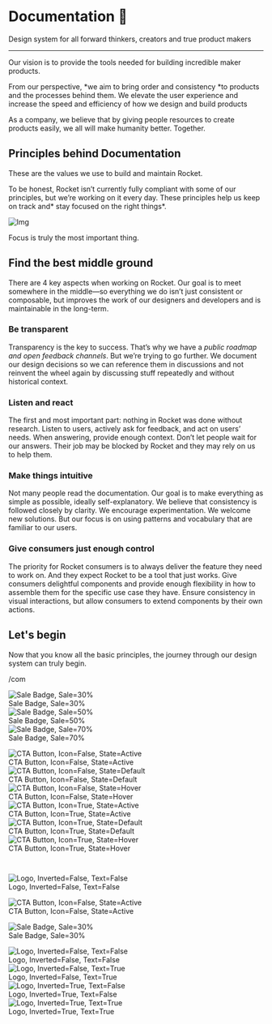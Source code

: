 
# Documentation 🚀

Design system for all forward thinkers, creators and true product makers

---

Our vision is to provide the tools needed for building incredible maker products.

From our perspective, *we aim to bring order and consistency *to products and the processes behind them. We elevate the user experience and increase the speed and efficiency of how we design and build products

As a company, we believe that by giving people resources to create products easily, we all will make humanity better. Together.

## Principles behind Documentation

These are the values we use to build and maintain Rocket.

To be honest, Rocket isn’t currently fully compliant with some of our principles, but we’re working on it every day. These principles help us keep on track and* stay focused on the right things*.

![Img](https://studio-assets.supernova.io/design-systems/14533/9289758a-6300-472a-bbc6-a57098081abf.jpeg)

Focus is truly the most important thing.

## Find the best middle ground

There are 4 key aspects when working on Rocket. Our goal is to meet somewhere in the middle—so everything we do isn’t just consistent or composable, but improves the work of our designers and developers and is maintainable in the long-term.

### Be transparent

Transparency is the key to success. That’s why we have a *public roadmap and open feedback channels*. But we’re trying to go further. We document our design decisions so we can reference them in discussions and not reinvent the wheel again by discussing stuff repeatedly and without historical context.

### Listen and react

The first and most important part: nothing in Rocket was done without research. Listen to users, actively ask for feedback, and act on users’ needs. When answering, provide enough context. Don’t let people wait for our answers. Their job may be blocked by Rocket and they may rely on us to help them.

### Make things intuitive

Not many people read the documentation. Our goal is to make everything as simple as possible, ideally self-explanatory. We believe that consistency is followed closely by clarity. We encourage experimentation. We welcome new solutions. But our focus is on using patterns and vocabulary that are familiar to our users.

### Give consumers just enough control

The priority for Rocket consumers is to always deliver the feature they need to work on. And they expect Rocket to be a tool that just works. Give consumers delightful components and provide enough flexibility in how to assemble them for the specific use case they have. Ensure consistency in visual interactions, but allow consumers to extend components by their own actions.

## Let's begin

Now that you know all the basic principles, the journey through our design system can truly begin.

/com

  
![Sale Badge, Sale=30%](https://studio-assets.supernova.io/design-systems/14533/0f2f6b53-8fcd-4da8-98c9-85611392067d.png)  
Sale Badge, Sale=30%  
![Sale Badge, Sale=50%](https://studio-assets.supernova.io/design-systems/14533/2facbc83-6936-4026-9a1f-f4c2f6c2ddfb.png)  
Sale Badge, Sale=50%  
![Sale Badge, Sale=70%](https://studio-assets.supernova.io/design-systems/14533/b728b1eb-8b3c-4ef4-a840-c9ce0b9f0cb4.png)  
Sale Badge, Sale=70%  


  
![CTA Button, Icon=False, State=Active](https://studio-assets.supernova.io/design-systems/14533/4cc085c9-c10f-424f-8d33-26ec56727c0b.png)  
CTA Button, Icon=False, State=Active  
![CTA Button, Icon=False, State=Default](https://studio-assets.supernova.io/design-systems/14533/90a4d524-2842-4229-81f1-d9c1d8cb8953.png)  
CTA Button, Icon=False, State=Default  
![CTA Button, Icon=False, State=Hover](https://studio-assets.supernova.io/design-systems/14533/fe83e883-88fb-4cc6-a879-ea98ea386ba0.png)  
CTA Button, Icon=False, State=Hover  
![CTA Button, Icon=True, State=Active](https://studio-assets.supernova.io/design-systems/14533/75769ba4-f81a-40d9-aa19-9a8b9eac5bc4.png)  
CTA Button, Icon=True, State=Active  
![CTA Button, Icon=True, State=Default](https://studio-assets.supernova.io/design-systems/14533/b06d4bba-9f22-4fcf-8776-c488229408c9.png)  
CTA Button, Icon=True, State=Default  
![CTA Button, Icon=True, State=Hover](https://studio-assets.supernova.io/design-systems/14533/b48002f4-99fb-4e6c-b729-5abb7e77963d.png)  
CTA Button, Icon=True, State=Hover  


```javascript  
  
```

  
![Logo, Inverted=False, Text=False](https://studio-assets.supernova.io/design-systems/14533/40262855-704d-480c-bdd3-1c985ad86a2c.png)  
Logo, Inverted=False, Text=False  


  
  


  
![CTA Button, Icon=False, State=Active](https://studio-assets.supernova.io/design-systems/14533/4cc085c9-c10f-424f-8d33-26ec56727c0b.png)  
CTA Button, Icon=False, State=Active  


  
![Sale Badge, Sale=30%](https://studio-assets.supernova.io/design-systems/14533/0f2f6b53-8fcd-4da8-98c9-85611392067d.png)  
Sale Badge, Sale=30%  


  
![Logo, Inverted=False, Text=False](https://studio-assets.supernova.io/design-systems/14533/40262855-704d-480c-bdd3-1c985ad86a2c.png)  
Logo, Inverted=False, Text=False  
![Logo, Inverted=False, Text=True](https://studio-assets.supernova.io/design-systems/14533/4934f80d-aefd-4d70-b795-f810e342ac69.png)  
Logo, Inverted=False, Text=True  
![Logo, Inverted=True, Text=False](https://studio-assets.supernova.io/design-systems/14533/abcafefc-3c1e-4a09-b2d7-1cf6f0fc18f0.png)  
Logo, Inverted=True, Text=False  
![Logo, Inverted=True, Text=True](https://studio-assets.supernova.io/design-systems/14533/170aa3e0-d2a9-48ba-986c-ef510dbb4fb1.png)  
Logo, Inverted=True, Text=True  

